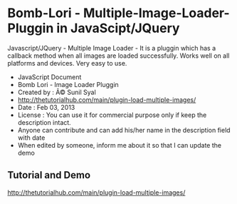 Bomb-Lori - Multiple-Image-Loader-Pluggin in JavaScipt/JQuery
=============================================================

Javascript/JQuery - Multiple Image Loader - It is a pluggin which has a callback method when all images are loaded successfully. Works well on all platforms and devices. Very easy to use.

* JavaScript Document
* Bomb Lori - Image Loader Pluggin
* Created by : Â© Sunil Syal
* http://thetutorialhub.com/main/plugin-load-multiple-images/
* Date : Feb 03, 2013
* License : You can use it for commercial purpose only if keep the description intact.
* Anyone can contribute and can add his/her name in the description field with date
* When edited by someone, inform me about it so that I can update the demo

## Tutorial and Demo
http://thetutorialhub.com/main/plugin-load-multiple-images/




